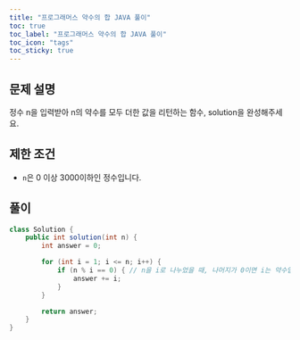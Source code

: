 ```yaml
---
title: "프로그래머스 약수의 합 JAVA 풀이"
toc: true
toc_label: "프로그래머스 약수의 합 JAVA 풀이"
toc_icon: "tags"
toc_sticky: true
---
```

## 문제 설명
정수 n을 입력받아 n의 약수를 모두 더한 값을 리턴하는 함수, solution을 완성해주세요.

## 제한 조건
- `n`은 0 이상 3000이하인 정수입니다.

## 풀이
```java
class Solution {
    public int solution(int n) {
        int answer = 0;

        for (int i = 1; i <= n; i++) {
            if (n % i == 0) { // n을 i로 나누었을 때, 나머지가 0이면 i는 약수입니다.
                answer += i;
            }
        }

        return answer;
    }
}
```
